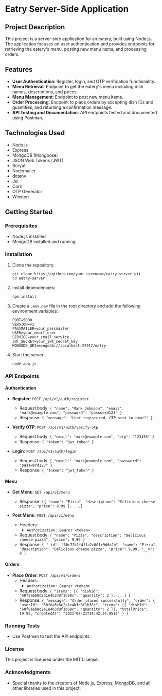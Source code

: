 # Eatry Server-Side Application

## Project Description

This project is a server-side application for an eatery, built using Node.js. The application focuses on user authentication and provides endpoints for retrieving the eatery's menu, posting new menu items, and processing orders.

## Features

- **User Authentication**: Register, login, and OTP verification functionality.
- **Menu Retrieval**: Endpoint to get the eatery's menu including dish names, descriptions, and prices.
- **Menu Management**: Endpoint to post new menu items.
- **Order Processing**: Endpoint to place orders by accepting dish IDs and quantities, and returning a confirmation message.
- **API Testing and Documentation**: API endpoints tested and documented using Postman.

## Technologies Used

- Node.js
- Express
- MongoDB (Mongoose)
- JSON Web Tokens (JWT)
- Bcrypt
- Nodemailer
- dotenv
- Joi
- Cors
- OTP Generator
- Winston

## Getting Started

### Prerequisites

- Node.js installed
- MongoDB installed and running

### Installation

1. Clone the repository:
    ```sh
    git clone https://github.com/your-username/eatry-server.git
    cd eatry-server
    ```

2. Install dependencies:
    ```sh
    npm install
    ```

3. Create a `.env.dev` file in the root directory and add the following environment variables:
    ```plaintext
    PORT=5000
    VERSION=v1
    PASSMAILER=your_passmailer
    USER=your_email_user
    SERVICE=your_email_service
    JWT_SECRET=your_jwt_secret_key
    MONGODB_URI=mongodb://localhost:27017/eatry
    ```

4. Start the server:
    ```sh
    node app.js
    ```

### API Endpoints

#### Authentication

- **Register**: `POST /api/v1/auth/register`
    - Request body: `{ "name": "Mark Johnson", "email": "mark@example.com", "password": "password123" }`
    - Response: `{ "message": "User registered, OTP sent to email" }`

- **Verify OTP**: `POST /api/v1/auth/verify-otp`
    - Request body: `{ "email": "mark@example.com", "otp": "123456" }`
    - Response: `{ "token": "jwt_token" }`

- **Login**: `POST /api/v1/auth/login`
    - Request body: `{ "email": "mark@example.com", "password": "password123" }`
    - Response: `{ "token": "jwt_token" }`

#### Menu

- **Get Menu**: `GET /api/v1/menu`
    - Response: `[{ "name": "Pizza", "description": "Delicious cheese pizza", "price": 9.99 }, ...]`

- **Post Menu**: `POST /api/v1/menu`
    - Headers: 
        - `Authorization: Bearer <token>`
    - Request body: `{ "name": "Pizza", "description": "Delicious cheese pizza", "price": 9.99 }`
    - Response: `{ "_id": "60c72b1f4f1a2c001c9d6a2b", "name": "Pizza", "description": "Delicious cheese pizza", "price": 9.99, "__v": 0 }`

#### Orders

- **Place Order**: `POST /api/v1/orders`
    - Headers: 
        - `Authorization: Bearer <token>`
    - Request body: `{ "items": [{ "dishId": "60f8a6b8c2a1e4b3d8f1b58c", "quantity": 2 }, ...] }`
    - Response: `{ "message": "Order placed successfully", "order": { "userId": "60f8a6b8c2a1e4b3d8f1b58c", "items": [{ "dishId": "60f8a6b8c2a1e4b3d8f1b58c", "quantity": 2 }], "totalPrice": 19.98, "createdAt": "2021-07-21T14:42:34.951Z" } }`

### Running Tests

- Use Postman to test the API endpoints.

### License

This project is licensed under the MIT License.

### Acknowledgments

- Special thanks to the creators of Node.js, Express, MongoDB, and all other libraries used in this project.
